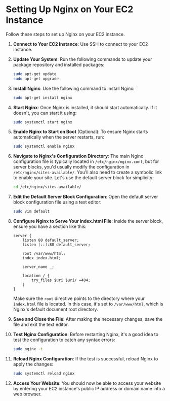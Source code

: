 # Setting Up Nginx on Your EC2 Instance

Follow these steps to set up Nginx on your EC2 instance.

1. **Connect to Your EC2 Instance**: Use SSH to connect to your EC2 instance.

2. **Update Your System**: Run the following commands to update your package repository and installed packages:

    ```bash
    sudo apt-get update
    sudo apt-get upgrade
    ```

3. **Install Nginx**: Use the following command to install Nginx:

    ```bash
    sudo apt-get install nginx
    ```

4. **Start Nginx**: Once Nginx is installed, it should start automatically. If it doesn't, you can start it using:

    ```bash
    sudo systemctl start nginx
    ```

5. **Enable Nginx to Start on Boot** (Optional): To ensure Nginx starts automatically when the server restarts, run:

    ```bash
    sudo systemctl enable nginx
    ```

6. **Navigate to Nginx's Configuration Directory**: The main Nginx configuration file is typically located in `/etc/nginx/nginx.conf`, but for server blocks, you'd usually modify the configuration in `/etc/nginx/sites-available/`. You'll also need to create a symbolic link to enable your site. Let's use the default server block for simplicity:

    ```bash
    cd /etc/nginx/sites-available/
    ```

7. **Edit the Default Server Block Configuration**: Open the default server block configuration file using a text editor:

    ```bash
    sudo vim default
    ```

8. **Configure Nginx to Serve Your index.html File**: Inside the server block, ensure you have a section like this:

    ```nginx
    server {
        listen 80 default_server;
        listen [::]:80 default_server;

        root /var/www/html;
        index index.html;

        server_name _;

        location / {
            try_files $uri $uri/ =404;
        }
    }
    ```

    Make sure the `root` directive points to the directory where your `index.html` file is located. In this case, it's set to `/var/www/html`, which is Nginx's default document root directory.

9. **Save and Close the File**: After making the necessary changes, save the file and exit the text editor.

10. **Test Nginx Configuration**: Before restarting Nginx, it's a good idea to test the configuration to catch any syntax errors:

    ```bash
    sudo nginx -t
    ```

11. **Reload Nginx Configuration**: If the test is successful, reload Nginx to apply the changes:

    ```bash
    sudo systemctl reload nginx
    ```

12. **Access Your Website**: You should now be able to access your website by entering your EC2 instance's public IP address or domain name into a web browser.
